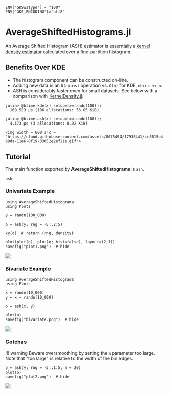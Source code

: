 ```@setup index
ENV["GKSwstype"] = "100"
ENV["GKS_ENCODING"]="utf8"
```

# AverageShiftedHistograms.jl


An Average Shifted Histogram (ASH) estimator is essentially a [kernel density estimator](https://en.wikipedia.org/wiki/Kernel_density_estimation) calculated over a fine-partition histogram.  

## Benefits Over KDE

- The histogram component can be constructed on-line.
- Adding new data is an `O(nbins)` operation vs. `O(n)` for KDE, `nbins << n`.
- ASH is considerably faster even for small datasets.  See below with a comparison with [KernelDensity.jl](https://github.com/JuliaStats/KernelDensity.jl).
  
```
julia> @btime kde(x) setup=(x=randn(100));
  169.523 μs (106 allocations: 56.05 KiB)

julia> @btime ash(x) setup=(x=randn(100));
  4.173 μs (3 allocations: 8.22 KiB)
  ```


```@raw html
<img width = 600 src = "https://cloud.githubusercontent.com/assets/8075494/17938441/ce8815e4-69da-11e6-8f19-33052e2ef21e.gif">
```


## Tutorial

The main function exported by **AverageShiftedHistograms** is `ash`.

```@docs
ash
```

### Univariate Example

```@example index
using AverageShiftedHistograms
using Plots

y = randn(100_000)

o = ash(y; rng = -5:.2:5)

xy(o)  # return (rng, density)

plot(plot(o), plot(o; hist=false), layout=(2,1))
savefig("plot1.png")  # hide
```
![](plot1.png)


### Bivariate Example

```@example index
using AverageShiftedHistograms
using Plots

x = randn(10_000)
y = x + randn(10_000)

o = ash(x, y)

plot(o)
savefig("bivariate.png")  # hide
```

![](bivariate.png)


### Gotchas

!!! warning
    Beware oversmoothing by setting the `m` parameter too large.  Note that "too large" is relative
    to the width of the bin edges.

```@example index
o = ash(y; rng = -5:.1:5, m = 20)
plot(o)
savefig("plot2.png")  # hide
```
![](plot2.png)